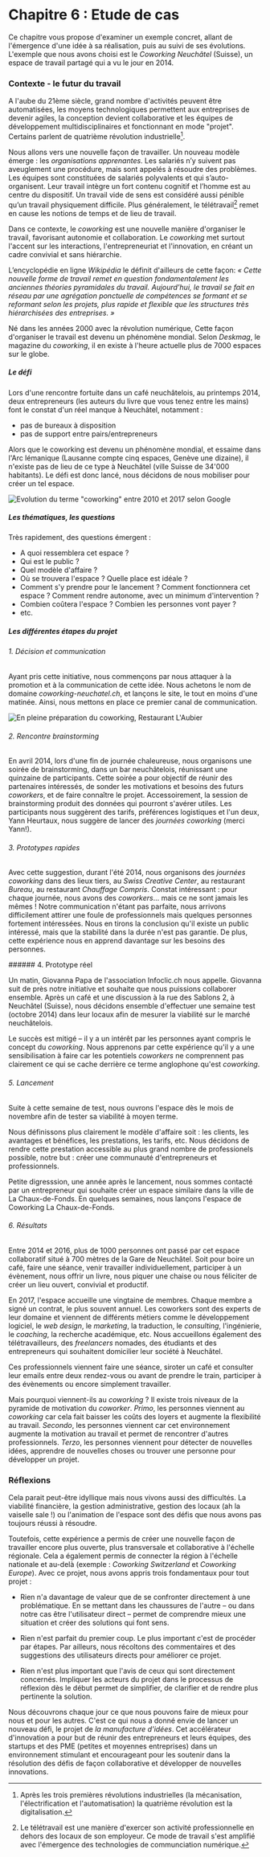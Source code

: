 # Chapitre 6 : Etude de cas	

Ce chapitre vous propose d'examiner un exemple concret, allant de l'émergence d'une idée à sa réalisation, puis au suivi de ses évolutions. L'exemple que nous avons choisi est le *Coworking Neuchâtel* (Suisse), un espace de travail partagé qui a vu le jour en 2014.

### Contexte - le futur du travail 

A l'aube du 21ème siècle, grand nombre d'activités peuvent être automatisées, les moyens technologiques permettent aux entreprises de devenir agiles, la conception devient collaborative et les équipes de développement multidisciplinaires et fonctionnant en mode "projet". Certains parlent de quatrième révolution industrielle[^industrielle]. 

[^industrielle]: Après les trois premières révolutions industrielles (la mécanisation, l'électrification et l'automatisation) la quatrième révolution est la digitalisation. 

Nous allons vers une nouvelle façon de travailler. Un nouveau modèle émerge : les *organisations apprenantes*. Les salariés n’y suivent pas aveuglement une procédure, mais sont appelés à résoudre des problèmes. Les équipes sont constituées de salariés polyvalents et qui s’auto-organisent. Leur travail intègre un fort contenu cognitif et l’homme est au centre du dispositif. Un travail vide de sens est considéré aussi pénible qu’un travail physiquement difficile. Plus généralement, le télétravail[^télétravail] remet en cause les notions de temps et de lieu de travail.

[^télétravail]: Le télétravail est une manière d'exercer son activité professionnelle en dehors des locaux de son employeur. Ce mode de travail s'est amplifié avec l'émergence des technologies de communciation numérique. 

Dans ce contexte, le *coworking* est une nouvelle manière d'organiser le travail, favorisant autonomie et collaboration. Le *coworking* met surtout l'accent sur les interactions, l'entrepreneuriat et l'innovation, en créant un cadre convivial et sans hiérarchie.

L’encyclopédie en ligne *Wikipédia* le définit d'ailleurs de cette façon: *« Cette nouvelle forme de travail remet en question fondamentalement les anciennes théories pyramidales du travail. Aujourd’hui, le travail se fait en réseau par une agrégation ponctuelle de compétences se formant et se reformant selon les projets, plus rapide et flexible que les structures très hiérarchisées des entreprises. »* 

Né dans les années 2000 avec la révolution numérique, Cette façon d'organiser le travail est devenu un phénomène mondial. Selon *Deskmag*, le magazine du *coworking*, il en existe à l'heure actuelle plus de 7000 espaces sur le globe. 

##### Le défi  

Lors d'une rencontre fortuite dans un café neuchâtelois, au printemps 2014, deux entrepreneurs (les auteurs du livre que vous tenez entre les mains) font le constat d'un réel manque à Neuchâtel, notamment :

- pas de bureaux à disposition
- pas de support entre pairs/entrepreneurs

Alors que le coworking est devenu un phénomène mondial, et essaime dans l'Arc lémanique (Lausanne compte cinq espaces, Genève une dizaine), il n'existe pas de lieu de ce type à Neuchâtel (ville Suisse de 34'000 habitants). Le défi est donc lancé, nous décidons de nous mobiliser pour créer un tel espace.

![Evolution du terme "coworking" entre 2010 et 2017 selon Google](../contents/img/tendance-coworking.png)


##### Les thématiques, les questions

Très rapidement, des questions émergent : 

- A quoi ressemblera cet espace ? 
- Qui est le public ? 
- Quel modèle d'affaire ? 
- Où se trouvera l'espace ? Quelle place est idéale ? 
- Comment s'y prendre pour le lancement ? Comment fonctionnera cet espace ? Comment rendre autonome, avec un minimum d'intervention ? 
- Combien coûtera l'espace ? Combien les personnes vont payer ? 
- etc.



##### Les différentes étapes du projet  

###### 1. Décision et communication

Ayant pris cette initiative, nous commençons par nous attaquer à la promotion et à la communication de cette idée. Nous achetons le nom de domaine *coworking-neuchatel.ch*, et lançons le site, le tout en moins d'une matinée. Ainsi, nous mettons en place ce premier canal de communication.

![En pleine préparation du coworking, Restaurant L'Aubier](../contents/img/Fondateurs_coworking.png)

###### 2. Rencontre *brainstorming*

En avril 2014, lors d'une fin de journée chaleureuse, nous organisons une soirée de brainstorming, dans un bar neuchâtelois, réunissant une quinzaine de participants. Cette soirée a pour objectif de réunir des partenaires intéressés, de sonder les motivations et besoins des futurs *coworkers*, et de faire connaître le projet. Accessoirement, la session de brainstorming produit des données qui pourront s'avérer utiles. Les participants nous suggèrent des tarifs, préférences logistiques et l'un deux, Yann Heurtaux, nous suggère de lancer des *journées coworking* (merci Yann!).

###### 3. Prototypes rapides

Avec cette suggestion, durant l'été 2014, nous organisons des *journées coworking* dans des lieux tiers, au *Swiss Creative Center*, au restaurant *Bureau*, au restaurant *Chauffage Compris*. Constat intéressant : pour chaque journée, nous avons des *coworkers*... mais ce ne sont jamais les mêmes ! Notre communication n'étant pas parfaite, nous arrivons difficilement attirer une foule de professionnels mais quelques personnes fortement intéressées. Nous en tirons la conclusion qu'il existe un public intéressé, mais que la stabilité dans la durée n'est pas garantie. De plus, cette expérience nous en apprend davantage sur les besoins des personnes. 

###### 4. Prototype réel

Un matin, Giovanna Papa de l'association Infoclic.ch nous appelle. Giovanna suit de près notre initiative et souhaite que nous puissions collaborer ensemble. Après un café et une discussion à la rue des Sablons 2, à Neuchâtel (Suisse), nous décidons ensemble d'effectuer une semaine test (octobre 2014) dans leur locaux afin de mesurer la viabilité sur le marché neuchâtelois. 

Le succès est mitigé – il y a un intérêt par les personnes ayant compris le concept du *coworking*. Nous apprenons par cette expérience qu'il y a une sensibilisation à faire car les potentiels *coworkers* ne comprennent pas clairement ce qui se cache derrière ce terme anglophone qu'est *coworking*.


###### 5. Lancement

Suite à cette semaine de test, nous ouvrons l'espace dès le mois de novembre afin de tester sa viabilité à moyen terme. 

Nous définissons plus clairement le modèle d'affaire soit : les clients, les avantages et bénéfices, les prestations, les tarifs, etc. Nous décidons de rendre cette prestation accessible au plus grand nombre de professionels possible, notre but : créer une communauté d'entrepreneurs et professionnels. 

Petite digresssion, une année après le lancement, nous sommes contacté par un entrepreneur qui souhaite créer un espace similaire dans la ville de La Chaux-de-Fonds. En quelques semaines, nous lançons l'espace de Coworking La Chaux-de-Fonds. 

###### 6. Résultats

Entre 2014 et 2016, plus de 1000 personnes ont passé par cet espace collaboratif situé à 700 mètres de la Gare de Neuchâtel. Soit pour boire un café, faire une séance, venir travailler individuellement, participer à un évènement, nous offrir un livre, nous piquer une chaise ou nous féliciter de créer un lieu ouvert, convivial et productif. 

En 2017, l'espace accueille une vingtaine de membres. Chaque membre a signé un contrat, le plus souvent annuel. Les coworkers sont des experts de leur domaine et viennent de différents métiers comme le développement logiciel, le *web design*, le *marketing*, la traduction, le *consulting*, l'ingénierie, le *coaching*, la recherche académique, etc. Nous accueillons également des télétravailleurs, des *freelancers* nomades, des étudiants et des entrepreneurs qui souhaitent domicilier leur société à Neuchâtel. 

Ces professionnels viennent faire une séance, siroter un café et consulter leur emails entre deux rendez-vous ou avant de prendre le train, participer à des évènements ou encore simplement travailler. 	

Mais pourquoi viennent-ils au *coworking* ? Il existe trois niveaux de la pyramide de motivation du *coworker*. *Primo*, les personnes viennent au *coworking* car cela fait baisser les coûts des loyers et augmente la flexibilité au travail. *Secondo*, les personnes viennent car cet environnement augmente la motivation au travail et permet de rencontrer d'autres professionnels. *Terzo*, les personnes viennent pour détecter de nouvelles idées, apprendre de nouvelles choses ou trouver une personne pour développer un projet. 



### Réflexions

Cela parait peut-être idyllique mais nous vivons aussi des difficultés. La viabilité financière, la gestion administrative, gestion des locaux (ah la vaiselle sale !) ou l'animation de l'espace sont des défis que nous avons pas toujours réussi à résoudre.

Toutefois, cette expérience a permis de créer une nouvelle façon de travailler encore plus ouverte, plus transversale et collaborative à l'échelle régionale. Cela a également permis de connecter la région à l'échelle nationale et au-delà (exemple : *Coworking Switzerland* et *Coworking Europe*). Avec ce projet, nous avons appris trois fondamentaux pour tout projet : 

- Rien n'a davantage de valeur que de se confronter directement à une problématique. En se mettant dans les chaussures de l'autre – ou dans notre cas être l'utilisateur direct – permet de comprendre mieux une situation et créer des solutions qui font sens. 

- Rien n'est parfait du premier coup. Le plus important c'est de procéder par étapes. Par ailleurs, nous récoltons des commentaires et des suggestions des utilisateurs directs pour améliorer ce projet. 

- Rien n'est plus important que l'avis de ceux qui sont directement concernés. Impliquer les acteurs du projet dans le processus de réflexion dès le début permet de simplifier, de clarifier et de rendre plus pertinente la solution.

Nous découvrons chaque jour ce que nous pouvons faire de mieux pour nous et pour les autres. C'est ce qui nous a donné envie de lancer un nouveau défi, le projet de *la manufacture d'idées*. Cet accélérateur d'innovation a pour but de réunir des entrepreneurs et leurs équipes, des startups et des PME (petites et moyennes entreprises) dans un environnement stimulant et encourageant pour les soutenir dans la résolution des défis de façon collaborative et développer de nouvelles innovations. 


 

